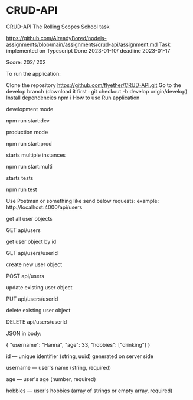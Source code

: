 # CRUD-API
CRUD-API  The Rolling Scopes School task

https://github.com/AlreadyBored/nodejs-assignments/blob/main/assignments/crud-api/assignment.md
Task implemented on Typescript
Done 2023-01-10/ deadline 2023-01-17

Score: 202/ 202

To run the application:

Clone the repository https://github.com/flyether/CRUD-API.git
Go to the develop branch (download it first : git checkout -b develop origin/develop)
Install dependencies
npm i
How to use
Run application

development mode

npm run start:dev

production mode

npm run start:prod

starts multiple instances

npm run start:multi

starts tests

npm run test

Use Postman or something like send below requests:
example: http://localhost:4000/api/users

get all user objects

GET api/users

get user object by id

GET api/users/userId

create new user object

POST api/users

update existing user object

PUT api/users/userId

delete existing user object

DELETE api/users/userId

JSON in body:

{
"username": "Hanna",
"age": 33,
"hobbies": ["drinking"]
}

id — unique identifier (string, uuid) generated on server side

username — user's name (string, required)

age — user's age (number, required)

hobbies — user's hobbies (array of strings or empty array, required)
